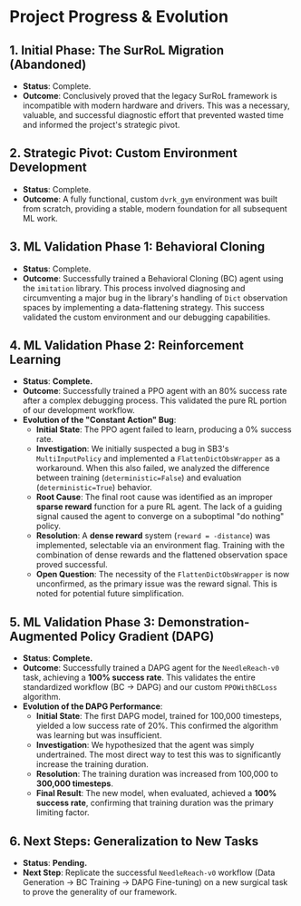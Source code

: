 # Project Progress & Evolution

## 1. Initial Phase: The SurRoL Migration (Abandoned)
- **Status**: Complete.
- **Outcome**: Conclusively proved that the legacy SurRoL framework is incompatible with modern hardware and drivers. This was a necessary, valuable, and successful diagnostic effort that prevented wasted time and informed the project's strategic pivot.

## 2. Strategic Pivot: Custom Environment Development
- **Status**: Complete.
- **Outcome**: A fully functional, custom `dvrk_gym` environment was built from scratch, providing a stable, modern foundation for all subsequent ML work.

## 3. ML Validation Phase 1: Behavioral Cloning
- **Status**: Complete.
- **Outcome**: Successfully trained a Behavioral Cloning (BC) agent using the `imitation` library. This process involved diagnosing and circumventing a major bug in the library's handling of `Dict` observation spaces by implementing a data-flattening strategy. This success validated the custom environment and our debugging capabilities.

## 4. ML Validation Phase 2: Reinforcement Learning
- **Status**: **Complete.**
- **Outcome**: Successfully trained a PPO agent with an 80% success rate after a complex debugging process. This validated the pure RL portion of our development workflow.
- **Evolution of the "Constant Action" Bug**:
    - **Initial State**: The PPO agent failed to learn, producing a 0% success rate.
    - **Investigation**: We initially suspected a bug in SB3's `MultiInputPolicy` and implemented a `FlattenDictObsWrapper` as a workaround. When this also failed, we analyzed the difference between training (`deterministic=False`) and evaluation (`deterministic=True`) behavior.
    - **Root Cause**: The final root cause was identified as an improper **sparse reward** function for a pure RL agent. The lack of a guiding signal caused the agent to converge on a suboptimal "do nothing" policy.
    - **Resolution**: A **dense reward** system (`reward = -distance`) was implemented, selectable via an environment flag. Training with the combination of dense rewards and the flattened observation space proved successful.
    - **Open Question**: The necessity of the `FlattenDictObsWrapper` is now unconfirmed, as the primary issue was the reward signal. This is noted for potential future simplification.

## 5. ML Validation Phase 3: Demonstration-Augmented Policy Gradient (DAPG)
- **Status**: **Complete.**
- **Outcome**: Successfully trained a DAPG agent for the `NeedleReach-v0` task, achieving a **100% success rate**. This validates the entire standardized workflow (BC -> DAPG) and our custom `PPOWithBCLoss` algorithm.
- **Evolution of the DAPG Performance**:
    - **Initial State**: The first DAPG model, trained for 100,000 timesteps, yielded a low success rate of 20%. This confirmed the algorithm was learning but was insufficient.
    - **Investigation**: We hypothesized that the agent was simply undertrained. The most direct way to test this was to significantly increase the training duration.
    - **Resolution**: The training duration was increased from 100,000 to **300,000 timesteps**.
    - **Final Result**: The new model, when evaluated, achieved a **100% success rate**, confirming that training duration was the primary limiting factor.

## 6. Next Steps: Generalization to New Tasks
- **Status**: **Pending.**
- **Next Step**: Replicate the successful `NeedleReach-v0` workflow (Data Generation -> BC Training -> DAPG Fine-tuning) on a new surgical task to prove the generality of our framework.
